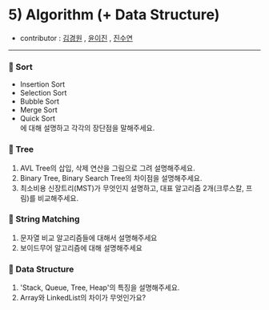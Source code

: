 # 5) Algorithm (+ Data Structure)
- contributor : [김경원](https://github.com/shining8543) , [윤이진](https://github.com/483759) , [진수연](https://github.com/jjuyeon)
<hr/>

### :notebook_with_decorative_cover: Sort
- Insertion Sort
- Selection Sort
- Bubble Sort
- Merge Sort
- Quick Sort
<br> 에 대해 설명하고 각각의 장단점을 말해주세요.

### :notebook_with_decorative_cover: Tree
1. AVL Tree의 삽입, 삭제 연산을 그림으로 그려 설명해주세요.
2. Binary Tree, Binary Search Tree의 차이점을 설명해주세요.
3. 최소비용 신장트리(MST)가 무엇인지 설명하고, 대표 알고리즘 2개(크루스칼, 프림)를 비교해주세요.

### :notebook_with_decorative_cover: String Matching
1. 문자열 비교 알고리즘들에 대해서 설명해주세요
2. 보이드무어 알고리즘에 대해 설명해주세요

### :notebook_with_decorative_cover: Data Structure
1. 'Stack, Queue, Tree, Heap'의 특징을 설명해주세요.
2. Array와 LinkedList의 차이가 무엇인가요?